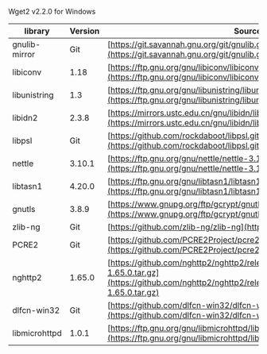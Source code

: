 Wget2 v2.2.0 for Windows

| library       | Version  | Source              |
|---------------| ---------------------|-----------------------|
| gnulib-mirror | Git    | [https://git.savannah.gnu.org/git/gnulib.git](https://git.savannah.gnu.org/git/gnulib.git)  |
| libiconv      | 1.18   | [https://ftp.gnu.org/gnu/libiconv/libiconv-1.18.tar.gz](https://ftp.gnu.org/gnu/libiconv/libiconv-1.18.tar.gz)  |
| libunistring  | 1.3    | [https://ftp.gnu.org/gnu/libunistring/libunistring-1.3.tar.gz](https://ftp.gnu.org/gnu/libunistring/libunistring-1.3.tar.gz) |
| libidn2       | 2.3.8  | [https://mirrors.ustc.edu.cn/gnu/libidn/libidn2-2.3.8.tar.gz](https://mirrors.ustc.edu.cn/gnu/libidn/libidn2-2.3.8.tar.gz) |
| libpsl        | Git    | [https://github.com/rockdaboot/libpsl.git](https://github.com/rockdaboot/libpsl.git)  |
| nettle        | 3.10.1 | [https://ftp.gnu.org/gnu/nettle/nettle-3.10.1.tar.gz](https://ftp.gnu.org/gnu/nettle/nettle-3.10.1.tar.gz)  |
| libtasn1      | 4.20.0 | [https://ftp.gnu.org/gnu/libtasn1/libtasn1-4.20.0.tar.gz](https://ftp.gnu.org/gnu/libtasn1/libtasn1-4.20.0.tar.gz) |
| gnutls        | 3.8.9| [https://www.gnupg.org/ftp/gcrypt/gnutls/v3.8/gnutls-3.8.9.tar.xz](https://www.gnupg.org/ftp/gcrypt/gnutls/v3.8/gnutls-3.8.9.tar.xz)  |
| zlib-ng       | Git    | [https://github.com/zlib-ng/zlib-ng](https://github.com/zlib-ng/zlib-ng)  |
| PCRE2         | Git    | [https://github.com/PCRE2Project/pcre2](https://github.com/PCRE2Project/pcre2) |
| nghttp2       | 1.65.0 | [https://github.com/nghttp2/nghttp2/releases/download/v1.65.0/nghttp2-1.65.0.tar.gz](https://github.com/nghttp2/nghttp2/releases/download/v1.65.0/nghttp2-1.65.0.tar.gz) |
| dlfcn-win32   | Git    | [https://github.com/dlfcn-win32/dlfcn-win32.git](https://github.com/dlfcn-win32/dlfcn-win32.git)  |
| libmicrohttpd | 1.0.1  | [https://ftp.gnu.org/gnu/libmicrohttpd/libmicrohttpd-latest.tar.gz](https://ftp.gnu.org/gnu/libmicrohttpd/libmicrohttpd-latest.tar.gz)  |
